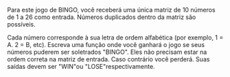 Para este jogo de BINGO, você receberá uma única matriz de 10 números de 1 a 26 como entrada. Números duplicados dentro da matriz são possíveis.

Cada número corresponde à sua letra de ordem alfabética (por exemplo, 1 = A. 2 = B, etc). Escreva uma função onde você ganhará o jogo se seus números puderem ser soletrados "BINGO". Eles não precisam estar na ordem correta na matriz de entrada. Caso contrário você perderá. Suas saídas devem ser "WIN"ou "LOSE"respectivamente.
